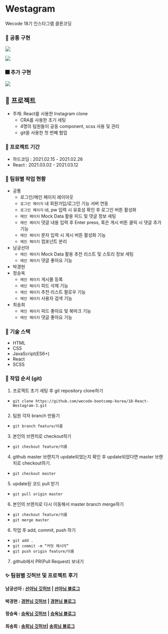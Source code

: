 # Westagram

Wecode 18기 인스타그램 클론코딩

### 🎇 공통 구현

![](https://user-images.githubusercontent.com/46774456/110879954-3453d200-8321-11eb-8a44-7363d3f94ebf.gif)

![](https://user-images.githubusercontent.com/46774456/110881796-484d0300-8324-11eb-95c2-aad9e2b74db2.gif)

### 🎆 추가 구현
![](https://user-images.githubusercontent.com/46774456/110881781-4125f500-8324-11eb-98c3-efb993329c84.gif)


## 🎯 프로젝트
- 주제: React를 사용한 Instagram clone
  - CRA를 사용한 초기 세팅
  - 4명의 팀원들이 공동 component, scss 사용 및 관리
  - git을 사용한 첫 번째 협업

### 📅 프로젝트 기간

- 하드코딩 : 2021.02.15 - 2021.02.26
- React : 2021.03.02 - 2021.03.12


### 🎨 팀원별 작업 현황

- 공통
  - 로그인/메인 페이지 레이아웃
  - `로그인 페이지` 내 회원가입/로그인 기능 서버 연동
  - `로그인 페이지` id, pw 입력 시 유효성 확인 후 로그인 버튼 활성화
  - `메인 페이지` Mock Data 활용 피드 및 댓글 정보 세팅
  - `메인 페이지` 댓글 내용 입력 후 Enter press, 혹은 게시 버튼 클릭 시 댓글 추가 기능
  - `메인 페이지` 문자 입력 시 게시 버튼 활성화 기능
  - `메인 페이지` 컴포넌트 분리
- 남궁선아
  - `메인 페이지` Mock Data 활용 추천 리스트 및 스토리 정보 세팅
  - `메인 페이지` 댓글 좋아요 기능
- 박경현
- 정승옥
  - `메인 페이지` 게시물 등록
  - `메인 페이지` 피드 삭제 기능
  - `메인 페이지` 추천 리스트 팔로우 기능
  - `메인 페이지` 사용자 검색 기능
- 최송희
  - `메인 페이지` 피드 좋아요 및 북마크 기능
  - `메인 페이지` 댓글 좋아요 기능

###  🔧 기술 스택

- HTML
- CSS
- JavaScript(ES6+)
- React
- SCSS


### 🎢 작업 순서 (git)
1. 프로젝트 초기 세팅 후 git repository clone하기
- `git clone https://github.com/wecode-bootcamp-korea/18-React-Westagram-3.git`

2. 팀원 각자 branch 만들기
- `git branch feature/이름`

3. 본인의 브랜치로 checkout하기
- `git checkout feature/이름`

4. github master 브랜치가 update되었는지 확인 후 update되었다면 master 브랜치로 checkout하기.
- `git checkout master`

5. update된 코드 pull 받기
- `git pull origin master`

6. 본인의 브랜치로 다시 이동해서 master branch merge하기
- `git checkout feature/이름`
- `git merge master`

6. 작업 후 add, commit, push 하기
- `git add .`
- `git commit -m “커밋 메시지“`
- `git push origin feature/이름`

7. github에서 PR(Pull Request) 보내기


### ✨ 팀원별 깃허브 및 프로젝트 후기

#### 남궁선아 : [선아님 깃허브](https://github.com/sunaaank) | [선아님 블로그](https://velog.io/@sunaaank/React-instagram) 
#### 박경현 : [경현님 깃허브](https://github.com/pikatropika) | [경현님 블로그](https://velog.io/@pika/Login-Main-%ED%8E%98%EC%9D%B4%EC%A7%80-%EB%A6%AC%EB%B7%B0)
#### 정승옥 : [승옥님 깃허브](https://github.com/Jeong-seungok) | [승옥님 블로그](ttps://velog.io/@vsnm25/%EC%9C%84%EC%8A%A4%ED%83%80%EA%B7%B8%EB%9E%A8-%ED%81%B4%EB%A1%A0-%ED%94%84%EB%A1%9C%EC%A0%9D%ED%8A%B8)
#### 최송희 : [송희님 깃허브](https://github.com/iamsonghee)| [송희님 블로그](https://velog.io/@realsong/westagramreview)
